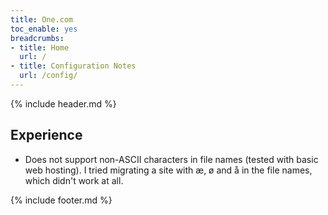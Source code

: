```yaml
---
title: One.com
toc_enable: yes
breadcrumbs:
- title: Home
  url: /
- title: Configuration Notes
  url: /config/
---
```

{% include header.md %}

## Experience

- Does not support non-ASCII characters in file names \(tested with basic web hosting\). I tried migrating a site with æ, ø and å in the file names, which didn't work at all.

{% include footer.md %}
